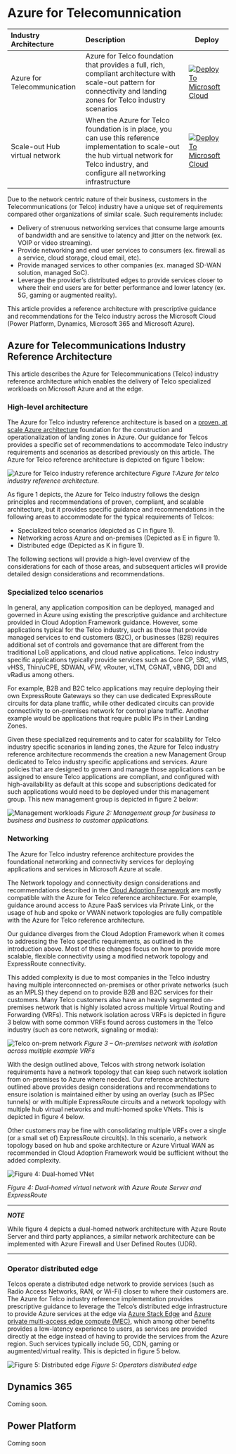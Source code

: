 # Azure for Telecomunnication

| Industry Architecture | Description | Deploy |
|:----------------------|:------------|--------|
| Azure for Telecommunication | Azure for Telco foundation that provides a full, rich, compliant architecture with scale-out pattern for connectivity and landing zones for Telco industry scenarios |[![Deploy To Microsoft Cloud](../docs/deploytomicrosoftcloud.svg)](https://portal.azure.com/#blade/Microsoft_Azure_CreateUIDef/CustomDeploymentBlade/uri/https%3A%2F%2Fraw.githubusercontent.com%2FMicrosoft%2Findustry%2Fmain%2Ftelco%2FreferenceImplementation%2FtelcoArm.json/uiFormDefinitionUri/https%3A%2F%2Fraw.githubusercontent.com%2FMicrosoft%2Findustry%2Fmain%2Ftelco%2FreferenceImplementation%2Ftelco-portal.json)
| Scale-out Hub virtual network | When the Azure for Telco foundation is in place, you can use this reference implementation to scale-out the hub virtual network for Telco industry, and configure all networking infrastructure |[![Deploy To Microsoft Cloud](../docs/deploytomicrosoftcloud.svg)](https://portal.azure.com/#blade/Microsoft_Azure_CreateUIDef/CustomDeploymentBlade/uri/https%3A%2F%2Fraw.githubusercontent.com%2FMicrosoft%2Findustry%2Fmain%2Ftelco%2solutions%2FtelcoNetworking%2FtelcoNwArm.json/uiFormDefinitionUri/https%3A%2F%2Fraw.githubusercontent.com%2FMicrosoft%2Findustry%2Fmain%2Ftelco%2Fsolutions%2FtelcoNetworking%2FtelcoNw-portal.json)

Due to the network centric nature of their business, customers in the Telecommunications (or Telco) industry have a unique set of requirements compared other organizations of similar scale. Such requirements include:

* Delivery of strenuous networking services that consume large amounts of bandwidth and are sensitive to latency and jitter on the network (ex. VOIP or video streaming).
* Provide networking and end user services to consumers (ex. firewall as a service, cloud storage, cloud email, etc).
* Provide managed services to other companies (ex. managed SD-WAN solution, managed SoC).
* Leverage the provider’s distributed edges to provide services closer to where their end users are for better performance and lower latency (ex. 5G, gaming or augmented reality).

This article provides a reference architecture with prescriptive guidance and recommendations for the Telco industry across the Microsoft Cloud (Power Platform, Dynamics, Microsoft 365 and Microsoft Azure).

## Azure for Telecommunications Industry Reference Architecture

This article describes the Azure for Telecommunications (Telco) industry reference architecture which enables the delivery of Telco specialized workloads on Microsoft Azure and at the edge.

### High-level architecture

The Azure for Telco industry reference architecture is based on a [proven, at scale Azure architecture](https://docs.microsoft.com/azure/cloud-adoption-framework/ready/enterprise-scale/architecture) foundation for the construction and operationalization of landing zones in Azure.  Our guidance for Telcos provides a specific set of recommendations to accommodate Telco industry requirements and scenarios as described previously on this article. The Azure for Telco reference architecture is depicted on figure 1 below:

![Azure for Telco industry reference architecture](./docs/telco-industry-reference-architecture.png)
_Figure 1:Azure for telco industry reference architecture._

As figure 1 depicts, the Azure for Telco industry follows the design principles and recommendations of proven, compliant, and scalable architecture, but it provides specific guidance and recommendations in the following areas to accommodate for the typical requirements of Telcos:

* Specialized telco scenarios (depicted as C in figure 1).
* Networking across Azure and on-premises (Depicted as E in figure 1).
* Distributed edge (Depicted as K in figure 1).

The following sections will provide a high-level overview of the considerations for each of those areas, and subsequent articles will provide detailed design considerations and recommendations.

### Specialized telco scenarios

In general, any application composition can be deployed, managed and governed in Azure using existing the prescriptive guidance and architecture provided in Cloud Adoption Framework guidance. However, some applications typical for the Telco industry, such as those that provide managed services to end customers (B2C), or businesses (B2B) requires additional set of controls and governance that are different from the traditional LoB applications, and cloud native applications. Telco industry specific applications typically provide services such as Core CP, SBC, vIMS, vHSS, Thin/uCPE, SDWAN, vFW, vRouter, vLTM, CGNAT, vBNG, DDI and vRadius among others.

For example, B2B and B2C telco applications may require deploying their own ExpressRoute Gateways so they can use dedicated ExpressRoute circuits for data plane traffic, while other dedicated circuits can provide connectivity to on-premises network for control plane traffic. Another example would be applications that require public IPs in their Landing Zones.

Given these specialized requirements and to cater for scalability for Telco industry specific scenarios in landing zones, the Azure for Telco industry reference architecture recommends the creation a new Management Group dedicated to Telco industry specific applications and services. Azure policies that are designed to govern and manage those applications can be assigned to ensure Telco applications are compliant, and configured with high-availability as default at this scope and subscriptions dedicated for such applications would need to be deployed under this management group. This new management group is depicted in figure 2 below:

![Management workloads](./docs/management-group-telco.png)
_Figure 2: Management group for business to business and business to customer applications._

### Networking

The Azure for Telco industry reference architecture provides the foundational networking and connectivity services for deploying applications and services in Microsoft Azure at scale.

The Network topology and connectivity design considerations and recommendations described in the [Cloud Adoption Framework](https://docs.microsoft.com/azure/cloud-adoption-framework/ready/enterprise-scale/architecture) are mostly compatible with the Azure for Telco reference architecture. For example, guidance around access to Azure PaaS services via Private Link, or the usage of hub and spoke or VWAN network topologies are fully compatible with the Azure for Telco reference architecture.

Our guidance diverges from the Cloud Adoption Framework when it comes to addressing the Telco specific requirements, as outlined in the introduction above.  Most of these changes focus on how to provide more scalable, flexible connectivity using a modified network topology and ExpressRoute connectivity.

This added complexity is due to most companies in the Telco industry having multiple interconnected on-premises or other private networks (such as an MPLS) they depend on to provide B2B and B2C services for their customers. Many Telco customers also have an heavily segmented on-premises network that is highly isolated across multiple Virtual Routing and Forwarding (VRFs). This network isolation across VRFs is depicted in figure 3 below with some common VRFs found across customers in the Telco industry (such as core network, signaling or media):

![Telco on-prem network](./docs/telco-onprem.png)
_Figure 3 – On-premises network with isolation across multiple example VRFs_

With the design outlined above, Telcos with strong network isolation requirements have a network topology that can keep such network isolation from on-premises to Azure where needed. Our reference architecture outlined above provides design considerations and recommendations to ensure isolation is maintained either by using an overlay (such as IPSec tunnels) or with multiple ExpressRoute circuits and a network topology with multiple hub virtual networks and multi-homed spoke VNets.  This is depicted in figure 4 below.

Other customers may be fine with consolidating multiple VRFs over a single (or a small set of) ExpressRoute circuit(s). In this scenario, a network topology based on hub and spoke architecture or Azure Virtual WAN as recommended in Cloud Adoption Framework would be sufficient without the added complexity.

![Figure 4: Dual-homed VNet](./docs/dual-homed-topology-expressroute.png)

_Figure 4: Dual-homed virtual network with Azure Route Server and ExpressRoute_

---
***NOTE***

While figure 4 depicts a dual-homed network architecture with Azure Route Server and third party appliances, a similar network architecture can be implemented with Azure Firewall and User Defined Routes (UDR).

---

### Operator distributed edge

Telcos operate a distributed edge network to provide services (such as Radio Access Networks, RAN, or Wi-Fi) closer to where their customers are. The Azure for Telco industry reference implementation provides prescriptive guidance to leverage the Telco’s distributed edge infrastructure to provide Azure services at the edge via [Azure Stack Edge](https://docs.microsoft.com/azure/databox-online/) and [Azure private multi-access edge compute (MEC)](https://docs.microsoft.com/azure/private-multi-access-edge-compute-mec/overview), which among other benefits provides a low-latency experience to users, as services are provided directly at the edge instead of having to provide the services from the Azure region. Such services typically include 5G, CDN, gaming or augmented/virtual reality. This is depicted in figure 5 below.

![Figure 5: Distributed edge](./docs/telco-industry-edge.png)
_Figure 5: Operators distributed edge_

## Dynamics 365

Coming soon.

## Power Platform

Coming soon
